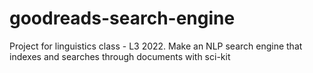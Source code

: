 # goodreads-search-engine
Project for linguistics class - L3 2022. Make an NLP search engine that indexes and searches through documents with sci-kit

